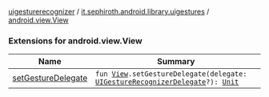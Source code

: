 [uigesturerecognizer](../../index.md) / [it.sephiroth.android.library.uigestures](../index.md) / [android.view.View](./index.md)

### Extensions for android.view.View

| Name | Summary |
|---|---|
| [setGestureDelegate](set-gesture-delegate.md) | `fun `[`View`](https://developer.android.com/reference/android/view/View.html)`.setGestureDelegate(delegate: `[`UIGestureRecognizerDelegate`](../-u-i-gesture-recognizer-delegate/index.md)`?): `[`Unit`](https://kotlinlang.org/api/latest/jvm/stdlib/kotlin/-unit/index.html) |
